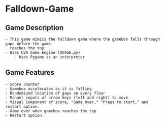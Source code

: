 # Falldown-Game

## Game Description
    - This game mimics the falldown game where the gamebox falls through gaps before the game
      reaches the top
    - Uses UVA Game Engine (UVAGE.py)
        - Uses Pygame as an interpreter

## Game Features
    - Score counter
    - Gamebox accelerates as it is falling
    - Randomized location of gaps on every floor
    - Manuel inputs of arrow keys (left and right) to move
    - Visual Component of score, "Game Over," "Press to start," and restart option. 
    - Game over when gamebox reaches the top
    - Restart option